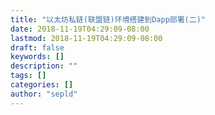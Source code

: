 ```yaml
---
title: "以太坊私链(联盟链)环境搭建到Dapp部署(二)"
date: 2018-11-19T04:29:09-08:00
lastmod: 2018-11-19T04:29:09-08:00
draft: false
keywords: []
description: ""
tags: []
categories: []
author: "sepld"
---
```

